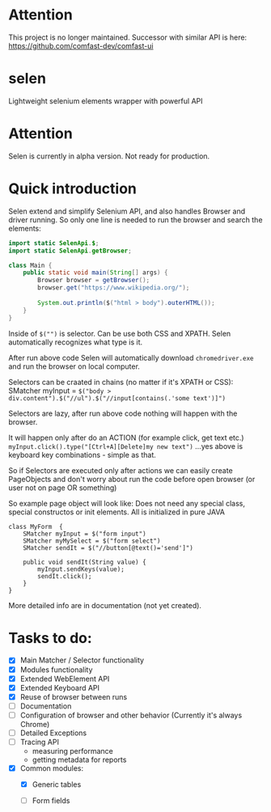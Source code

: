# Attention
This project is no longer maintained. 
Successor with similar API is here: https://github.com/comfast-dev/comfast-ui 


# selen
Lightweight selenium elements wrapper with powerful API

# Attention
Selen is currently in alpha version. Not ready for production. 

# Quick introduction
Selen extend and simplify Selenium API, and also handles Browser and driver running. 
So only one line is needed to run the browser and search the elements: 
```java
import static SelenApi.$;
import static SelenApi.getBrowser;

class Main {
    public static void main(String[] args) {
        Browser browser = getBrowser();
        browser.get("https://www.wikipedia.org/");
    
        System.out.println($("html > body").outerHTML());
    }
}

```
Inside of `$("")` is selector.
Can be use both CSS and XPATH. Selen automatically recognizes what type is it. 

After run above code Selen will automatically download `chromedriver.exe` and run the browser on local computer. 

Selectors can be craated in chains (no matter if it's XPATH or CSS): 
SMatcher myInput = `$("body > div.content").$("//ul").$("//input[contains(.'some text')]")`
 
Selectors are lazy, after run above code nothing will happen with the browser. 

It will happen only after do an ACTION (for example click, get text etc.)
`myInput.click().type("[Ctrl+A][Delete]my new text")`
...yes above is keyboard key combinations - simple as that.

So if Selectors are executed only after actions we can easily create PageObjects and don't worry about run the code before open browser (or user not on page OR something)

So example page object will look like:
Does not need any special class, special constructos or init elements. All is initialized in pure JAVA
```
class MyForm  {
    SMatcher myInput = $("form input")
    SMatcher myMySelect = $("form select")
    SMatcher sendIt = $("//button[@text()='send']")
    
    public void sendIt(String value) {
        myInput.sendKeys(value);
        sendIt.click();
    }
}
```

More detailed info are in documentation (not yet created).





# Tasks to do: 
- [x] Main Matcher / Selector functionality 
- [x] Modules functionality
- [x] Extended WebElement API
- [x] Extended Keyboard API
- [x] Reuse of browser between runs
- [ ] Documentation
- [ ] Configuration of browser and other behavior (Currently it's always Chrome)
- [ ] Detailed Exceptions
- [ ] Tracing API
  - measuring performance
  - getting metadata for reports
- [x] Common modules: 
  - [x] Generic tables
  - [ ] Form fields
  
